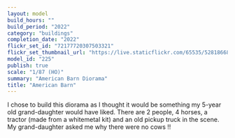 ```yaml
---
layout: model
build_hours: ""
build_period: "2022"
category: "buildings"
completion_date: "2022"
flickr_set_id: "72177720307503321"
flickr_set_thumbnail_url: "https://live.staticflickr.com/65535/52818668700_371c29af00_m.jpg"
model_id: "225"
publish: true
scale: "1/87 (HO)"
summary: "American Barn Diorama"
title: "American Barn"
---
```


I chose to build this diorama as I thought it would be something my 5-year old grand-daughter would have liked. There are 2 people, 4 horses, a tractor (made from a whitemetal kit) and an old pickup truck in the scene. My grand-daughter asked me why there were no cows !!
